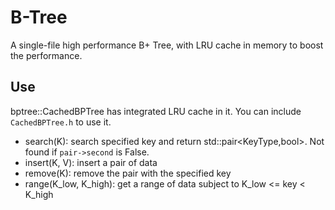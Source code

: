 # B-Tree
A single-file high performance B+ Tree, with LRU cache in memory to boost the performance.
## Use
bptree::CachedBPTree has integrated LRU cache in it. You can include `CachedBPTree.h` to use it.
- search(K): search specified key and return std::pair<KeyType,bool>. Not found if `pair->second` is False.
- insert(K, V): insert a pair of data
- remove(K): remove the pair with the specified key
- range(K_low, K_high): get a range of data subject to K_low <= key < K_high
